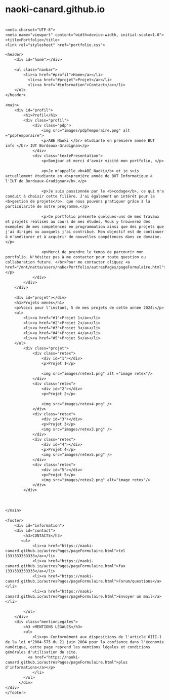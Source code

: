 # naoki-canard.github.io
# <!DOCTYPE html>
<html lang="fr">
<head>

    <meta charset="UTF-8">
    <meta name="viewport" content="width=device-width, initial-scale=1.0">
    <title>Portfolio</title>
    <link rel="stylesheet" href="portfolio.css">
    
</head>
<body>

    <header>
        <div id="home"></div>
        
        <ul class="navbar">
            <li><a href="#profil">Home</a></li>
              <li><a href="#projet">Projet</a></li>
              <li><a href="#information">Contact</a></li>
        </ul>
    </header>

    <main>
        <div id="profil">
            <h1>Profil</h1>
            <div class="profil">
                <div class="pdp">
                    <img src="images/pdpTemporaire.png" alt ="pdpTemporaire">
                    <p>ABE Naoki </br> étudiante en première année BUT info </br> IUT Bordeaux-Gradignan</p>
                </div>
                <div class="textePresentation">
                    <p>Bonjour et merci d'avoir visité mon portfolio, </p>

                    <p>Je m'appelle <b>ABE Naoki</b> et je suis actuellement étudiante en <b>première année de BUT Informatique à l'IUT de Bordeaux-Gradignan</b>.</p>
                    
                    <p>Je suis passionnée par le <b>codage</b>, ce qui m'a conduit à choisir cette filière. J'ai également un intérêt pour la <b>gestion de projets</b>, que nous pouvons pratiquer grâce à la particularité de notre programme.</p>

                    <p>Ce portfolio présente quelques-uns de mes travaux et projets réalisés au cours de mes études. Vous y trouverez des exemples de mes compétences en programmation ainsi que des projets que j'ai dirigés ou auxquels j'ai contribué. Mon objectif est de continuer à m'améliorer et à acquérir de nouvelles compétences dans ce domaine.</p>
                    
                    <p>Merci de prendre le temps de parcourir mon portfolio. N'hésitez pas à me contacter pour toute question ou collaboration future. </br>Pour me contacter cliquez <a href="/mnt/netta/users/nabe/Portfolio/autresPages/pageFormulaire.html">ici</a></p>
                </div>
            </div>
        </div>
        
        <div id="projet"></div>
        <h1>Projets menés</h1>
        <p>Voici pour l'instant, 5 de mes projets de cette année 2024:</p>
        <ul>
            <li><a href="#1">Projet 1</a></li>
            <li><a href="#2">Projet 2</a></li>
            <li><a href="#3">Projet 3</a></li>
            <li><a href="#4">Projet 4</a></li>
            <li><a href="#5">Projet 5</a></li>
        </ul>
            <div class="projet">
                <div class="retex">
                    <div id="1"></div>
                    <p>Projet 1</p>
                    
                    <img src="images/retex1.png" alt ="image retex"/>
                </div>
                <div class="retex">
                    <div id="2"></div>
                    <p>Projet 2</p>
                    
                    <img src="images/retex4.png" />
                </div>
                <div class="retex">
                    <div id="3"></div>
                    <p>Projet 3</p>
                    <img src="images/retex3.png" />
                </div>
                <div class="retex">
                    <div id="4"></div>
                    <p>Projet 4</p>
                    <img src="images/retex5.png" />
                </div>
                <div class="retex">
                    <div id="5"></div>
                    <p>Projet 5</p>
                    <img src="images/retex2.png" alt="image retex"/>
                </div>
            </div>
            
        
    
    </main>

    <footer>
        <div id="information">
        <div id="contact">
            <h3>CONTACTS</h3>
           <ul>
                <li><a href="https://naoki-canard.github.io/autresPages/pageFormulaire.html">tel (33)333333333</a></li>
                <li><a href="https://naoki-canard.github.io/autresPages/pageFormulaire.html">fax (33)333333333</a></li>
                <li><a href="https://naoki-canard.github.io/autresPages/pageFormulaire.html">Forum/questions</a></li>
                <li><a href="https://naoki-canard.github.io/autresPages/pageFormulaire.html">Envoyer un mail</a></li>
                
            </ul>
        </div>
        <div class="mentionLegales">
            <h3 >MENTIONS LÉGALES</h3>
            <ul>
                <li><p> Conformément aux dispositions de l'article 6III-1 de la loi n°2004-575 du 21 juin 2004 pour la confiance dans l'économie numérique, cette page reprend les mentions légales et conditions générales d'utilisation du site.
              <a href="https://naoki-canard.github.io/autresPages/pageFormulaire.html">plus d'informations</a></p>
                </li>
            </ul>
          </div>  
    </div>    
    </footer>

</body>
